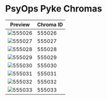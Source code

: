 # PsyOps Pyke Chromas

| Preview | Chroma ID |
|---------|-----------|
| ![555026](https://raw.communitydragon.org/latest/plugins/rcp-be-lol-game-data/global/default/v1/champion-chroma-images/555/555026.png) | 555026 |
| ![555027](https://raw.communitydragon.org/latest/plugins/rcp-be-lol-game-data/global/default/v1/champion-chroma-images/555/555027.png) | 555027 |
| ![555028](https://raw.communitydragon.org/latest/plugins/rcp-be-lol-game-data/global/default/v1/champion-chroma-images/555/555028.png) | 555028 |
| ![555029](https://raw.communitydragon.org/latest/plugins/rcp-be-lol-game-data/global/default/v1/champion-chroma-images/555/555029.png) | 555029 |
| ![555030](https://raw.communitydragon.org/latest/plugins/rcp-be-lol-game-data/global/default/v1/champion-chroma-images/555/555030.png) | 555030 |
| ![555031](https://raw.communitydragon.org/latest/plugins/rcp-be-lol-game-data/global/default/v1/champion-chroma-images/555/555031.png) | 555031 |
| ![555032](https://raw.communitydragon.org/latest/plugins/rcp-be-lol-game-data/global/default/v1/champion-chroma-images/555/555032.png) | 555032 |
| ![555033](https://raw.communitydragon.org/latest/plugins/rcp-be-lol-game-data/global/default/v1/champion-chroma-images/555/555033.png) | 555033 |